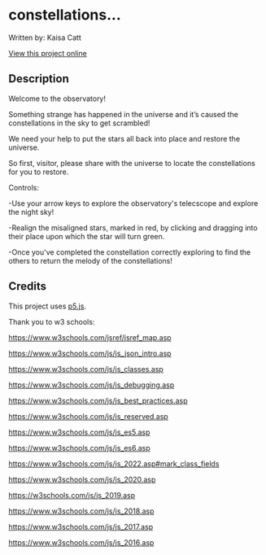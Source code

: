 # constellations...

Written by: Kaisa Catt

[View this project online](https://kaikukuu.github.io/CART253/p5-projects/variation-jam/index.html)

## Description

Welcome to the observatory!

Something strange has happened in the universe and it’s caused the constellations in the sky to get scrambled!

We need your help to put the stars all back into place and restore the universe. 

So first, visitor, please share with the universe to locate the constellations for you to restore. 

Controls:

-Use your arrow keys to explore the observatory's telecscope and explore the night sky!

-Realign the misaligned stars, marked in red, by clicking and dragging into their place upon which the star will turn green. 

-Once you've completed the constellation correctly exploring to find the others to return the melody of the constellations!


## Credits

This project uses [p5.js](https://p5js.org).

Thank you to w3 schools: 

https://www.w3schools.com/jsref/jsref_map.asp

https://www.w3schools.com/js/js_json_intro.asp

https://www.w3schools.com/js/js_classes.asp

https://www.w3schools.com/js/js_debugging.asp

https://www.w3schools.com/js/js_best_practices.asp

https://www.w3schools.com/js/js_reserved.asp

https://www.w3schools.com/js/js_es5.asp

https://www.w3schools.com/js/js_es6.asp

https://www.w3schools.com/js/js_2022.asp#mark_class_fields

https://www.w3schools.com/js/js_2020.asp

https://w3schools.com/js/js_2019.asp

https://www.w3schools.com/js/js_2018.asp

https://www.w3schools.com/js/js_2017.asp

https://www.w3schools.com/js/js_2016.asp

